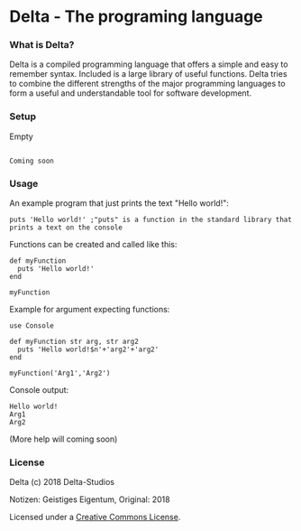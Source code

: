 # Delta - The programing language

### What is Delta?
Delta is a compiled programming language that offers a simple and easy to remember syntax. Included is a large library of useful functions. Delta tries to combine the different strengths of the major programming languages to form a useful and understandable tool for software development. 

### Setup
Empty
```

Coming soon

```

### Usage
An example program that just prints the text "Hello world!":
```
puts 'Hello world!' ;"puts" is a function in the standard library that prints a text on the console
```
Functions can be created and called like this:
```
def myFunction
  puts 'Hello world!'
end

myFunction
```
Example for argument expecting functions:
```
use Console

def myFunction str arg, str arg2
  puts 'Hello world!$n'+'arg2'+'arg2'
end

myFunction('Arg1','Arg2')
```
Console output:
```
Hello world!
Arg1
Arg2
```
(More help will coming soon)

### License
Delta (c) 2018 Delta-Studios

Notizen: Geistiges Eigentum,
Original: 2018

Licensed under a [Creative Commons License](https://github.com/Delta-Studios/Delta/edit/main/LICENSE.md).
